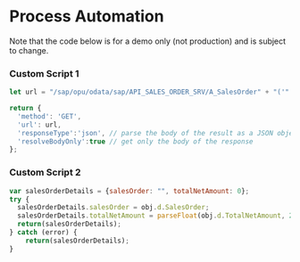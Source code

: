 # Process Automation

Note that the code below is for a demo only (not production) and is subject to change.

### Custom Script 1

```javascript
let url = "/sap/opu/odata/sap/API_SALES_ORDER_SRV/A_SalesOrder" + "('" + SalesOrder + "')";

return {
  'method': 'GET',
  'url': url,
  'responseType':'json', // parse the body of the result as a JSON object
  'resolveBodyOnly':true // get only the body of the response
};
```


### Custom Script 2

```javascript
var salesOrderDetails = {salesOrder: "", totalNetAmount: 0};
try {
  salesOrderDetails.salesOrder = obj.d.SalesOrder;
  salesOrderDetails.totalNetAmount = parseFloat(obj.d.TotalNetAmount, 2);
  return(salesOrderDetails);
} catch (error) {
    return(salesOrderDetails);
}
```
